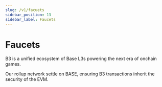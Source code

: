 ```yaml
---
slug: /v1/facuets
sidebar_position: 13
sidebar_label: Faucets
---
```


# Faucets

B3 is a unified ecosystem of Base L3s powering the next era of onchain games.

Our rollup network settle on BASE, ensuring B3 transactions inherit the security of the EVM. 